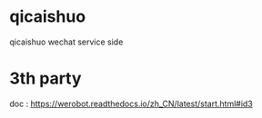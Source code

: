 # qicaishuo
qicaishuo wechat service side


# 3th party
doc : https://werobot.readthedocs.io/zh_CN/latest/start.html#id3

